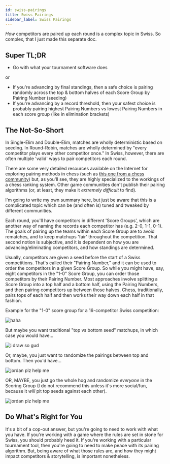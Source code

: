 ```yaml
---
id: swiss-pairings
title: Swiss Pairings
sidebar_label: Swiss Pairings
---
```


*How* competitors are paired up each round is a complex topic in Swiss.
So complex, that I just made this separate doc.

## Super TL;DR

* Go with what your tournament software does

or

* If you're advancing by final standings, then a safe choice is pairing randomly across the top & bottom halves of each Score Group by Pairing Number (seeding)
* If you're advancing by a record threshold, then your safest choice is probably pairing highest Pairing Numbers vs lowest Pairing Numbers in each score group (like in elimination brackets)

## The Not-So-Short

In Single-Elim and Double-Elim, matches are wholly deterministic based on seeding.
In Round-Robin, matches are wholly determined by "every competitor plays every other competitor once."
In Swiss, however, there are often multiple 'valid' ways to pair competitors each round.

There are some very detailed resources available on the Internet for exploring pairing methods in chess (such as [this one from a chess community](https://utuswiss.co.uk/Resources/Swiss%20Pairing%20Booklet.pdf)) but, as you'll see, they are highly specialized to the workings of a chess ranking system.
Other game communities don't publish their pairing algorithms (or, at least, they make it *extremely difficult* to find).

I'm going to write my own summary here, but just be aware that this is a complicated topic which can be (and often is) tuned and tweaked by different communities.

Each round, you'll have competitors in different 'Score Groups', which are another way of naming the records each competitor has (e.g. 2-0, 1-1, 0-1).
The goals of pairing up the teams within each Score Group are to avoid rematches, and to keep matchups 'fair' throughout the competition.
That second notion is subjective, and it is dependent on how you are advancing/eliminating competitors, and how standings are determined.

Usually, competitors are given a seed before the start of a Swiss competitions.
That's called their "Pairing Number," and it can be used to order the competitors in a given Score Group.
So while you might have, say, eight competitors in the "1-0" Score Group, you can order those competitors by their Pairing Number.
Most approaches involve splitting a Score Group into a top half and a bottom half, using the Pairing Numbers, and then pairing competitors up between those halves.
Chess, traditionally, pairs tops of each half and then works their way down each half in that fashion.

Example for the "1-0" score group for a 16-competitor Swiss competition:

![haha](/img/godhelpme.jpg)

But maybe you want traditional "top vs bottom seed" matchups, in which case you would have...

![i draw so gud](/img/godhelpme2.jpg)

Or, maybe, you just want to randomize the pairings between top and bottom. Then you'd have...

![jordan plz help me](/img/godhelpme3.jpg)

OR, MAYBE, you just go the whole hog and randomize *everyone* in the Scoring Group (I do not recommend this unless it's more social/fun, because it *will* pit top seeds against each other).

![jordan plz help me](/img/godhelpme4.jpg)

## Do What's Right for You

It's a bit of a cop-out answer, but you're going to need to work with what you have.
If you're working with a game where the rules are set in stone for Swiss, you should probably heed it.
If you're working with a particular tournament tool, then you're going to need to make peace with its pairing algorithm.
But, being aware of what those rules are, and how they might impact competitors & storytelling, is important nonetheless.
